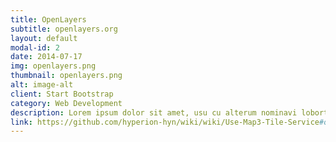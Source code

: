 ```yaml
---
title: OpenLayers
subtitle: openlayers.org
layout: default
modal-id: 2
date: 2014-07-17
img: openlayers.png
thumbnail: openlayers.png
alt: image-alt
client: Start Bootstrap
category: Web Development
description: Lorem ipsum dolor sit amet, usu cu alterum nominavi lobortis. At duo novum diceret. Tantas apeirian vix et, usu sanctus postulant inciderint ut, populo diceret necessitatibus in vim. Cu eum dicam feugiat noluisse.
link: https://github.com/hyperion-hyn/wiki/wiki/Use-Map3-Tile-Service#open-layer
---
```

